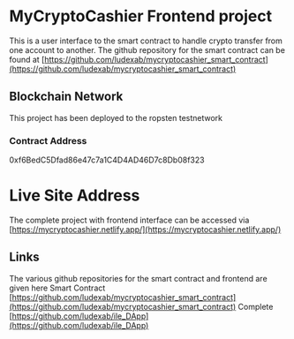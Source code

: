 # MyCryptoCashier Frontend project
This is a user interface to the smart contract to handle crypto transfer from one account to another.
The github repository for the smart contract can be found at [https://github.com/ludexab/mycryptocashier_smart_contract](https://github.com/ludexab/mycryptocashier_smart_contract)

## Blockchain Network
This project has been deployed to the ropsten testnetwork

### Contract Address
0xf6BedC5Dfad86e47c7a1C4D4AD46D7c8Db08f323

# Live Site Address
The complete project with frontend interface can be accessed via 
[https://mycryptocashier.netlify.app/](https://mycryptocashier.netlify.app/)

## Links
The various github repositories for the smart contract and frontend are given here
Smart Contract [https://github.com/ludexab/mycryptocashier_smart_contract](https://github.com/ludexab/mycryptocashier_smart_contract)
Complete [https://github.com/ludexab/ile_DApp](https://github.com/ludexab/ile_DApp)